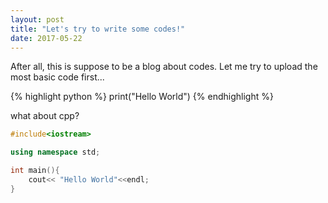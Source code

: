 ```yaml
---
layout: post
title: "Let's try to write some codes!"
date: 2017-05-22
---
```




After all, this is suppose to be a blog about codes. Let me try to upload the most basic code first...

{% highlight python %}
print("Hello World")
{% endhighlight %}

what about cpp?

```cpp
#include<iostream>

using namespace std;

int main(){
    cout<< "Hello World"<<endl;
}
```